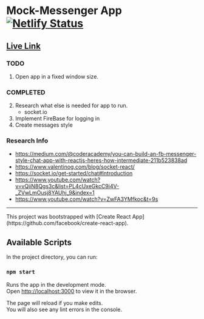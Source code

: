 # Mock-Messenger App [![Netlify Status](https://api.netlify.com/api/v1/badges/282eee22-b6ae-40cc-a1b6-bdb75b0ba76e/deploy-status)](https://app.netlify.com/sites/ecstatic-yalow-03d37e/deploys)

## [Live Link](https://ecstatic-yalow-03d37e.netlify.app)

### TODO
1. Open app in a fixed window size. 

### COMPLETED
2. Research what else is needed for app to run.
    - socket.io
3. Implement FireBase for logging in
4. Create messages style 

### Research Info
- https://medium.com/@coderacademy/you-can-build-an-fb-messenger-style-chat-app-with-reactjs-heres-how-intermediate-211b523838ad
- https://www.valentinog.com/blog/socket-react/
- https://socket.io/get-started/chat#Introduction
- https://www.youtube.com/watch?v=vQjiN8Qgs3c&list=PL4cUxeGkcC9i4V-_ZVwLmOusj8YAUhj_9&index=1
- https://www.youtube.com/watch?v=ZwFA3YMfkoc&t=9s

<hr/>
This project was bootstrapped with [Create React App](https://github.com/facebook/create-react-app).

## Available Scripts

In the project directory, you can run:

### `npm start`

Runs the app in the development mode.<br />
Open [http://localhost:3000](http://localhost:3000) to view it in the browser.

The page will reload if you make edits.<br />
You will also see any lint errors in the console.